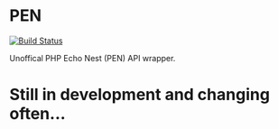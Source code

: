 PEN
===

[![Build Status](https://travis-ci.org/nickescobedo/pen-api.svg?branch=master)](https://travis-ci.org/nickescobedo/pen-api)

Unoffical PHP Echo Nest (PEN) API wrapper.

Still in development and changing often...
===
